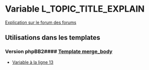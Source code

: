 # Variable L_TOPIC_TITLE_EXPLAIN
[Explication sur le forum des forums](http://forum.forumactif.com/t294113-listing-des-variables#L_TOPIC_TITLE_EXPLAIN)
## Utilisations dans les templates
### Version phpBB2#### [Template merge_body](subsilver/merge_body.md)
* [Variable à la ligne 13](../subsilver/merge_body.tpl#L13)